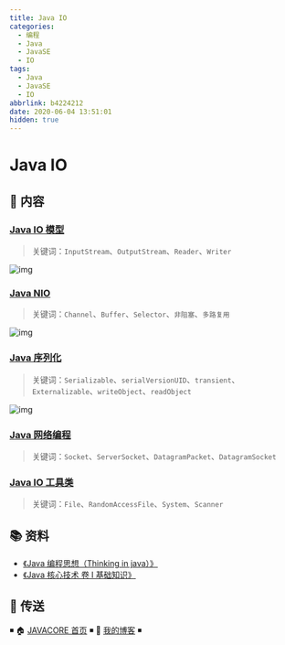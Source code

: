```yaml
---
title: Java IO
categories: 
  - 编程
  - Java
  - JavaSE
  - IO
tags:
  - Java
  - JavaSE
  - IO
abbrlink: b4224212
date: 2020-06-04 13:51:01
hidden: true
---
```


# Java IO

## 📖 内容

### [Java IO 模型](01.JavaIO模型.md)

> 关键词：`InputStream`、`OutputStream`、`Reader`、`Writer`

![img](https://raw.githubusercontent.com/dunwu/images/dev/snap/20200630202823.png)

### [Java NIO](02.JavaNIO.md)

> 关键词：`Channel`、`Buffer`、`Selector`、`非阻塞`、`多路复用`

![img](https://raw.githubusercontent.com/dunwu/images/dev/snap/20200630203739.png)

### [Java 序列化](03.Java序列化.md)

> 关键词：`Serializable`、`serialVersionUID`、`transient`、`Externalizable`、`writeObject`、`readObject`

![img](https://raw.githubusercontent.com/dunwu/images/dev/snap/20200630204142.png)

### [Java 网络编程](04.Java网络编程.md)

> 关键词：`Socket`、`ServerSocket`、`DatagramPacket`、`DatagramSocket`

### [Java IO 工具类](05.JavaIO工具类.md)

> 关键词：`File`、`RandomAccessFile`、`System`、`Scanner`

## 📚 资料

- [《Java 编程思想（Thinking in java）》](https://book.douban.com/subject/2130190/)
- [《Java 核心技术 卷 I 基础知识》](https://book.douban.com/subject/26880667/)

## 🚪 传送

◾ 🏠 [JAVACORE 首页](https://github.com/dunwu/javacore) ◾ 🎯 [我的博客](https://github.com/dunwu/blog) ◾
